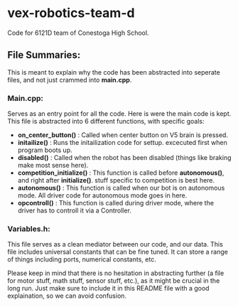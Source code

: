 # vex-robotics-team-d
Code for 6121D team of Conestoga High School.

## File Summaries:
This is meant to explain why the code has been abstracted into seperate files, and not just crammed into **main.cpp**.

### Main.cpp:
Serves as an entry point for all the code. Here is were the main code is kept. This file is abstracted into 6 different functions, with specific goals:

* **on_center_button()** : Called when center button on V5 brain is pressed.
* **initailize()** : Runs the initailization code for settup. excecuted first when program boots up.
* **disabled()** : Called when the robot has been disabled (things like braking make most sense here).
* **competition_initialize()** : This function is called before **autonomous()**, and right after **initialize()**. stuff specific to competition is best here.
* **autonomous()** : This function is called when our bot is on autonomous mode. All driver code for autonomous mode goes in here.
* **opcontroll()** : This function is called during driver mode, where the driver has to controll it via a Controller.

### Variables.h:
This file serves as a clean mediator between our code, and our data. This file includes universal constants that can be fine tuned. 
It can store a range of things including ports, numerical constants, etc. 

Please keep in mind that there is no hesitation in abstracting further (a file for motor stuff, math stuff, sensor stuff, etc.), as it might be crucial in the long run.
Just make sure to include it in this README file with a good explaination, so we can avoid confusion.
